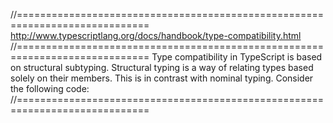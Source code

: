 //=============================================================================
http://www.typescriptlang.org/docs/handbook/type-compatibility.html
//=============================================================================
Type compatibility in TypeScript is based on structural subtyping.
Structural typing is a way of relating types based solely on their members.
This is in contrast with nominal typing. Consider the following code:
//=============================================================================
